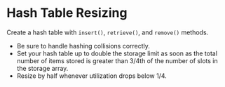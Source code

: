 # Hash Table Resizing

Create a hash table with `insert()`, `retrieve()`, and `remove()` methods.

- Be sure to handle hashing collisions correctly.
- Set your hash table up to double the storage limit as
soon as the total number of items stored is greater than
3/4th of the number of slots in the storage array.
- Resize by half whenever utilization drops below 1/4.
